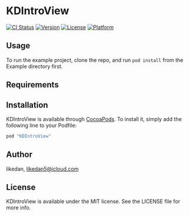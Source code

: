 # KDIntroView

[![CI Status](http://img.shields.io/travis/likedan/KDIntroView.svg?style=flat)](https://travis-ci.org/likedan/KDIntroView)
[![Version](https://img.shields.io/cocoapods/v/KDIntroView.svg?style=flat)](http://cocoapods.org/pods/KDIntroView)
[![License](https://img.shields.io/cocoapods/l/KDIntroView.svg?style=flat)](http://cocoapods.org/pods/KDIntroView)
[![Platform](https://img.shields.io/cocoapods/p/KDIntroView.svg?style=flat)](http://cocoapods.org/pods/KDIntroView)

## Usage

To run the example project, clone the repo, and run `pod install` from the Example directory first.

## Requirements

## Installation

KDIntroView is available through [CocoaPods](http://cocoapods.org). To install
it, simply add the following line to your Podfile:

```ruby
pod "KDIntroView"
```

## Author

likedan, likedan5@icloud.com

## License

KDIntroView is available under the MIT license. See the LICENSE file for more info.
